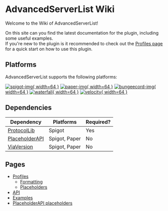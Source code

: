 # AdvancedServerList Wiki

Welcome to the Wiki of AdvancedServerList!

On this site can you find the latest documentation for the plugin, including some useful examples.  
If you're new to the plugin is it recommended to check out the [Profiles page](./profiles) for a quick start on how to use this plugin.

## Platforms

AdvancedServerList supports the following platforms:

[![spigot-img](https://cdn.jsdelivr.net/npm/@intergrav/devins-badges@3/assets/compact-minimal/supported/spigot_vector.svg "Tested on Spigot"){ width=64 }][spigot]
[![paper-img](https://cdn.jsdelivr.net/npm/@intergrav/devins-badges@3/assets/compact-minimal/supported/paper_vector.svg "Tested on Paper"){ width=64 }][paper]
[![bungeecord-img](https://cdn.jsdelivr.net/npm/@intergrav/devins-badges@3/assets/compact-minimal/supported/bungeecord_vector.svg "Tested on BungeeCord"){ width=64 }][spigot]
[![waterfall](https://cdn.jsdelivr.net/npm/@intergrav/devins-badges@3/assets/compact-minimal/supported/waterfall_vector.svg "Tested on Waterfall"){ width=64 }][paper]
[![velocity](https://cdn.jsdelivr.net/npm/@intergrav/devins-badges@3/assets/compact-minimal/supported/velocity_vector.svg "Tested on Velocity"){ width=64 }][velocity]

## Dependencies

| Dependency       | Platforms     | Required? |
|------------------|---------------|-----------|
| [ProtocolLib]    | Spigot        | Yes       |
| [PlaceholderAPI] | Spigot, Paper | No        |
| [ViaVersion]     | Spigot, Paper | No        |

## Pages

- [Profiles](./profiles)
    - [Formatting](./profiles/formatting)
    - [Placeholders](./profiles/placeholders)
- [API](./api)
- [Examples](./examples)
- [PlaceholderAPI placeholders](./placeholderapi.md)

[spigot]: https://www.spigotmc.org
[paper]: https://papermc.io
[velocity]: https://velocitypowered.com

[protocollib]: https://www.spigotmc.org/resources/1997/
[placeholderapi]: https://www.spigotmc.org/resources/6245/
[viaversion]: https://www.spigotmc.org/resources/19254/